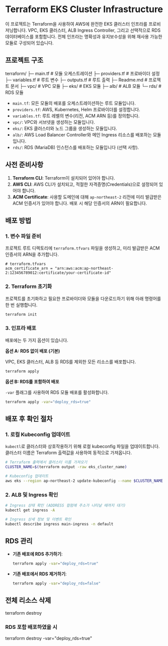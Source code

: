 # Terraform EKS Cluster Infrastructure

이 프로젝트는 Terraform을 사용하여 AWS에 완전한 EKS 클러스터 인프라를 프로비저닝합니다. VPC, EKS 클러스터, ALB Ingress Controller, 그리고 선택적으로 RDS 데이터베이스를 포함합니다. 전체 인프라는 명확성과 유지보수성을 위해 재사용 가능한 모듈로 구성되어 있습니다.

## 프로젝트 구조
terraform/
├─ main.tf           # 모듈 오케스트레이션
├─ providers.tf      # 프로바이더 설정
├─ variables.tf      # 루트 변수
├─ outputs.tf        # 루트 출력
├─ Readme.md         # 프로젝트 문서
├─ vpc/              # VPC 모듈
├─ eks/              # EKS 모듈
├─ alb/              # ALB 모듈
└─ rds/              # RDS 모듈

*   `main.tf`: 모든 모듈의 배포를 오케스트레이션하는 루트 모듈입니다.
*   `providers.tf`: AWS, Kubernetes, Helm 프로바이더를 설정합니다.
*   `variables.tf`: 루트 레벨의 변수(리전, ACM ARN 등)를 정의합니다.
*   `vpc/`: VPC와 서브넷을 생성하는 모듈입니다.
*   `eks/`: EKS 클러스터와 노드 그룹을 생성하는 모듈입니다.
*   `alb/`: AWS Load Balancer Controller와 메인 Ingress 리소스를 배포하는 모듈입니다.
*   `rds/`: RDS (MariaDB) 인스턴스를 배포하는 모듈입니다 (선택 사항).

## 사전 준비사항

1.  **Terraform CLI**: Terraform이 설치되어 있어야 합니다.
2.  **AWS CLI**: AWS CLI가 설치되고, 적절한 자격증명(Credentials)으로 설정되어 있어야 합니다.
3.  **ACM Certificate**: 사용할 도메인에 대해 `ap-northeast-2` 리전에 미리 발급받은 ACM 인증서가 있어야 합니다. 배포 시 해당 인증서의 ARN이 필요합니다.

## 배포 방법

### 1. 변수 파일 준비

프로젝트 루트 디렉토리에 `terraform.tfvars` 파일을 생성하고, 미리 발급받은 ACM 인증서의 ARN을 추가합니다.

```hcl
# terraform.tfvars
acm_certificate_arn = "arn:aws:acm:ap-northeast-2:123456789012:certificate/your-certificate-id"
```

### 2. Terraform 초기화

프로젝트를 초기화하고 필요한 프로바이더와 모듈을 다운로드하기 위해 아래 명령어를 한 번 실행합니다.

```sh
terraform init
```

### 3. 인프라 배포

배포에는 두 가지 옵션이 있습니다.

**옵션 A: RDS 없이 배포 (기본)**

VPC, EKS 클러스터, ALB 등 RDS를 제외한 모든 리소스를 배포합니다.

```sh
terraform apply
```

**옵션 B: RDS를 포함하여 배포**

`-var` 플래그를 사용하여 RDS 모듈 배포를 활성화합니다.

```sh
terraform apply -var="deploy_rds=true"
```

## 배포 후 확인 절차

### 1. 로컬 Kubeconfig 업데이트

`kubectl`로 클러스터와 상호작용하기 위해 로컬 kubeconfig 파일을 업데이트합니다. 클러스터 이름은 Terraform 출력값을 사용하여 동적으로 가져옵니다.

```sh
# Terraform 출력에서 클러스터 이름 가져오기
CLUSTER_NAME=$(terraform output -raw eks_cluster_name)

# Kubeconfig 업데이트
aws eks --region ap-northeast-2 update-kubeconfig --name $CLUSTER_NAME
```

### 2. ALB 및 Ingress 확인

```sh
# Ingress 상태 확인 (ADDRESS 컬럼에 주소가 나타날 때까지 대기)
kubectl get ingress -A

# Ingress 상세 정보 및 이벤트 확인 
kubectl describe ingress main-ingress -n default
```

## RDS 관리
*   **기존 배포에 RDS 추가하기**:
    ```sh
    terraform apply -var="deploy_rds=true"
    ```
*   **기존 배포에서 RDS 제거하기**:
    ```sh
    terraform apply -var="deploy_rds=false"
    ```

## 전체 리소스 삭제
terraform destroy

### RDS 포함 배포하였을 시
terraform destroy -var="deploy_rds=true"
